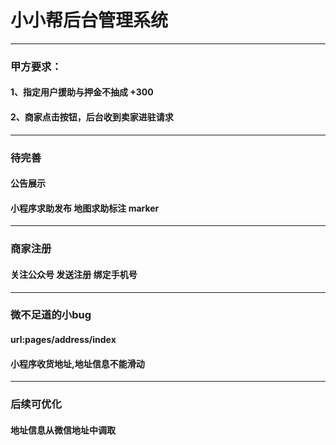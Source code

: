 # 小小帮后台管理系统
---
### 甲方要求：
#### 1、指定用户援助与押金不抽成 +300
#### 2、商家点击按钮，后台收到卖家进驻请求
---
### 待完善
#### 公告展示
#### 小程序求助发布 地图求助标注 marker
---
### 商家注册
#### 关注公众号 发送注册 绑定手机号
---
### 微不足道的小bug
#### url:pages/address/index
#### 小程序收货地址,地址信息不能滑动
---
### 后续可优化
#### 地址信息从微信地址中调取
